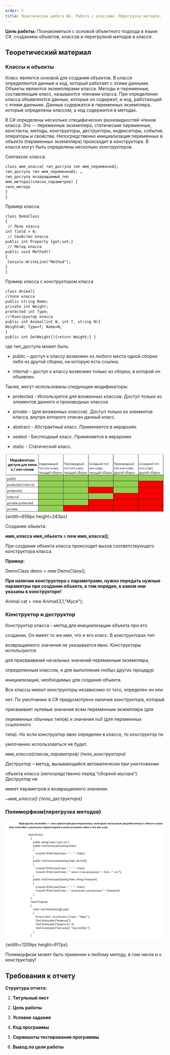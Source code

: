 ```yaml
---
order: 5
title: Практическая работа №5. Работа с классами. Перегрузка методов.
---
```


**Цель работы:** Познакомиться с основой объектного подхода в языке C#, созданием объектов, классов и перегрузкой методов в классе.

## Теоретический материал

### Классы и объекты

Класс является основой для создания объектов. В классе определяются данные и код, который работает с этими данными. Объекты являются экземплярами класса. Методы и переменные, составляющие класс, называются членами класса. При определении класса объявляются данные, которые он содержит, и код, работающий с этими данными. Данные содержатся в переменных экземпляра, которые определены классом, а код содержится в методах.

В С# определены несколько специфических разновидностей членов класса. Это -- переменные экземпляра, статические переменные, константы, методы, конструкторы, деструкторы, индексаторы, события, операторы и свойства. Непосредственно инициализация переменных в объекте (переменных экземпляра) происходит в конструкторе. В классе могут быть определены несколько конструкторов.

Синтаксис класса:

```
class имя_класса{ тип_доступа тип имя_переменной1; 
тип_доступа тип имя_переменной2; … 
тип_доступа возвращаемый_тип 
имя_метода1(список_параметров) { 
тело_метода 
} 
}
```

Пример класса:

```
class DemoClass
{
 // Поле класса
int field = 0;
 // Свойство класса
public int Property {get;set;}
 // Метод класса
public void Method()
{
 Console.WriteLine("Method");
}
}
```

Пример класса с конструктором класса

```
class Animal{
//поля класса
public string Name;
private int Weight;
protected int Type;
//!Конструктор класса
public int Animal(int W, int T, string N){
Weight=W; Type=T; Name=N; 
} 
public int GetWeight(){return Weight;} }
```

где тип\_доступа может быть:

-  public – доступ к классу возможен из любого места одной сборки либо из другой сборки, на которую есть ссылка;

-  internal – доступ к классу возможен только из сборки, в которой он объявлен.

Также, могут использованы следующие модификаторы:

-  protected - Используется для вложенных классов. Доступ только из элементов данного и производных классов

-  private - (для вложенных классов). Доступ только из элементов класса, внутри которого описан данный класс.

-  abstract - Абстрактный класс. Применяется в иерархиях

-  sealed - Бесплодный класс. Применяется в иерархиях

-  static - Статический класс.

![](./_index.png){width=656px height=243px}

Создание обьекта:

**имя\_класса имя\_обьекта = new имя\_класса();**

При создании объекта класса происходит вызов соответствующего конструктора класса.

**Пример:**

DemoClass demo = new DemoClass();

**При наличии конструктора с параметрами, нужно передать нужные параметры при создании объекта, в том порядке, в каком они указаны в конструкторе!**

Animal cat = new Animal(3,1,"Муся");

### Конструктор и деструктор

Конструктор класса – метод для инициализации объекта при его

создании. Он имеет то же имя, что и его класс. В конструкторах тип

возвращаемого значения не указывается явно. Конструкторы используются

для присваивания начальных значений переменным экземпляра,

определенным классом, и для выполнения любых других процедур

инициализации, необходимых для создания объекта.



Все классы имеют конструкторы независимо от того, определен он или

нет. По умолчанию в С# предусмотрено наличие конструктора, который

присваивает нулевые значения всем переменным экземпляра (для

переменных обычных типов) и значения null (для переменных ссылочного

типа). Но если конструктор явно определен в классе, то конструктор по

умолчанию использоваться не будет.



*имя\_класса(список\_параметров) \{тело\_конструктора}*



Деструктор – метод, вызывающийся автоматически при уничтожении

объекта класса (непосредственно перед “сборкой мусора”). Деструктор не

имеет параметров и возвращаемого значения.



*\~имя\_класса() \{тело\_деструктора}*



### Полиморфизм(перегрузка методов)

![](./_index-2.png){width=1209px height=917px}

Полиморфизм может быть применен к любому методу, в том числе и к конструктору!

## Требования к отчету

**Структура отчета:**

1. **Титульный лист**

2. **Цель работы**

3. **Условие задания**

4. **Код программы**

5. **Скриншоты тестирования программы**

6. **Вывод по цели работы**